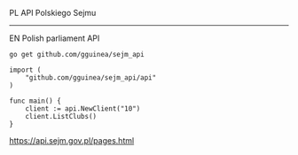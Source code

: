 PL
API Polskiego Sejmu

---

EN
Polish parliament API

```
go get github.com/gguinea/sejm_api

import (
	"github.com/gguinea/sejm_api/api"
)

func main() {
	client := api.NewClient("10")
	client.ListClubs()
}

```

https://api.sejm.gov.pl/pages.html
